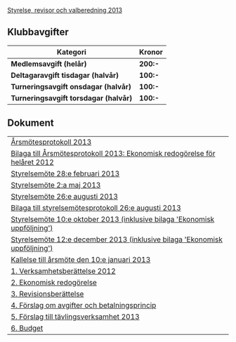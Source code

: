 [Styrelse, revisor och valberedning 2013](HTM/seniorstyrelse_2013.pdf)

## Klubbavgifter

Kategori|Kronor
---|---
<b>Medlemsavgift (helår)</b>|<b>200:-</b>
<b>Deltagaravgift tisdagar (halvår)</b>|<b>100:-</b>
<b>Turneringsavgift onsdagar (halvår)</b>|<b>100:-</b>
<b>Turneringsavgift torsdagar (halvår)</b>|<b>100:-</b>

## Dokument
| |
|-|
|[Årsmötesprotokoll 2013](HTM/arsmote_2013.pdf)|
|[Bilaga till Årsmötesprotokoll 2013: Ekonomisk redogörelse för helåret 2012](HTM/ekonomi_SrS_2012-12-31.pdf)|
|[Styrelsemöte 28:e februari 2013](HTM/Protokoll_SrS_nr2_2013.pdf)|
|[Styrelsemöte 2:a maj 2013](HTM/Protokoll_SrS_nr3_2013.pdf)|
|[Styrelsemöte 26:e augusti 2013](HTM/Protokoll_4_2013.pdf)|
|[Bilaga till styrelsemötesprotokoll 26:e augusti 2013](HTM/Ekonomisk_prognos.pdf)|
|[Styrelsemöte 10:e oktober 2013 (inklusive bilaga 'Ekonomisk uppföljning')](HTM/Protokoll_5_2013.pdf)|
|[Styrelsemöte 12:e december 2013 (inklusive bilaga 'Ekonomisk uppföljning')](HTM/Protokoll_6_2013.pdf)|
|[Kallelse till årsmöte den 10:e januari 2013](HTM/Kallelse_arsmote_2013_SrS.pdf)|
|[1. Verksamhetsberättelse 2012](HTM/Verksamhetsberattelse_SrS_2012.pdf)|
|[2. Ekonomisk redogörelse](HTM/Ekonomi_2012.pdf)|
|[3. Revisionsberättelse](HTM/Revision_2012.pdf)|
|[4. Förslag om avgifter och betalningsprincip](HTM/Avgifter_Betalningsprinciper.pdf)|
|[5. Förslag till tävlingsverksamhet 2013](HTM/tavlingsverksamhet_2013.pdf)|
|[6. Budget](HTM/Budget_SrS_2013.pdf)|
